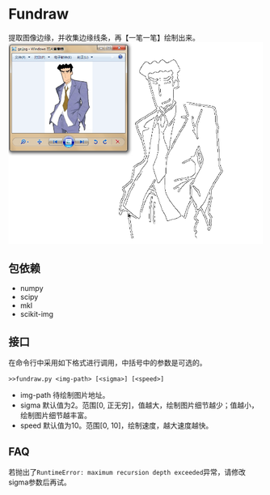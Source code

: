 # Fundraw
提取图像边缘，并收集边缘线条，再【一笔一笔】绘制出来。
![广志](img/test.png)

## 包依赖
* numpy
* scipy
* mkl
* scikit-img

## 接口
在命令行中采用如下格式进行调用，中括号中的参数是可选的。
```
>>fundraw.py <img-path> [<sigma>] [<speed>]
```
* img-path 待绘制图片地址。
* sigma 默认值为2。范围[0, 正无穷]，值越大，绘制图片细节越少；值越小，绘制图片细节越丰富。
* speed 默认值为10。范围[0, 10]，绘制速度，越大速度越快。

## FAQ
若抛出了`RuntimeError: maximum recursion depth exceeded`异常，请修改sigma参数后再试。